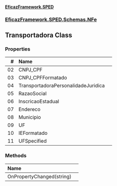 #### [EficazFramework.SPED](EficazFrameworkSPED.md 'EficazFramework SPED')
### [EficazFramework.SPED.Schemas.NFe](EficazFramework.SPED.Schemas.NFe.md 'EficazFramework.SPED.Schemas.NFe')

## Transportadora Class
### Properties

| # | Name | |
| ---: | :--- | :--- |
| 02 | CNPJ_CPF |  |
| 03 | CNPJ_CPFFormatado |  |
| 04 | TransportadoraPersonalidadeJuridica |  |
| 05 | RazaoSocial |  |
| 06 | InscricaoEstadual |  |
| 07 | Endereco |  |
| 08 | Municipio |  |
| 09 | UF |  |
| 10 | IEFormatado |  |
| 11 | UFSpecified |  |
### Methods

| Name | |
| :--- | :--- |
| OnPropertyChanged(string) |  |
